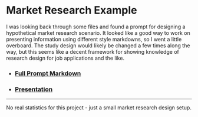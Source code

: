 # Market Research Example

I was looking back through some files and found a prompt for designing a hypothetical market research scenario. It looked like a good way to work on presenting information using different style markdowns, so I went a little overboard. The study design would likely be changed a few times along the way, but this seems like a decent framework for showing knowledge of research design for job applications and the like.

* <h3><a href="https://atamalu.github.io/marketing-scenario-project/market_scenario.html">Full Prompt Markdown</a></h3>
* <h3><a href=https://atamalu.github.io/marketing-scenario-project/market_scenario_presentation.html">Presentation</a></h3>

___

No real statistics for this project - just a small market research design setup.
